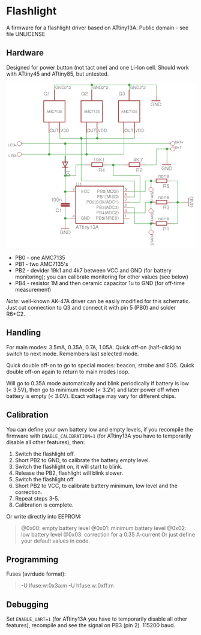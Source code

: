 # Flashlight
A firmware for a flashlight driver based on ATtiny13A.
Public domain - see file UNLICENSE

## Hardware
Designed for power button (not tact one) and one Li-Ion cell. Should work with ATtiny45 and ATtiny85, but untested.

![AK-47A Schematic](docs/AK-47A.png)

- PB0 - one AMC7135
- PB1 - two AMC7135's
- PB2 - devider 19k1 and 4k7 between VCC and GND (for battery monitoring); you can calibrate monitoring for other values (see below)
- PB4 - resistor 1M and then ceramic capacitor 1u to GND (for off-time measurement)

*Note:* well-known AK-47A driver can be easily modified for this schematic. Just cut connection to Q3 and connect it with pin 5 (PB0) and solder R6+C2.

## Handling
For main modes: 3.5mA, 0.35A, 0.7A, 1.05A. Quick off-on (half-click) to switch to next mode. Remembers last selected mode.

Quick double off-on to go to special modes: beacon, strobe and SOS. Quick double off-on again to return to main modes loop.

Will go to 0.35A mode automatically and blink periodically if battery is low (< 3.5V), then go to minimum mode (< 3.2V) and later power off when battery is empty (< 3.0V). Exact voltage may vary for different chips.

## Calibration
You can define your own battery low and empty levels, if you recompile the firmware with `ENABLE_CALIBRATION=1` (for ATtiny13A you have to temporarily disable all other features), then:
1. Switch the flashlight off.
2. Short PB2 to GND, to calibrate the battery empty level.
3. Switch the flashlight on, it will start to blink.
4. Release the PB2, flashlight will blink slower.
5. Switch the flashlight off
6. Short PB2 to VCC, to calibrate battery minimum, low level and the correction.
7. Repeat steps 3-5.
8. Calibration is complete.

Or write directly into EEPROM:
> @0x00: empty battery level
> @0x01: minimum battery level
> @0x02: low battery level
> @0x03: correction for a 0.35 A-current
Or just define your default values in code.

## Programming
Fuses (avrdude format):
> -U lfuse:w:0x3a:m -U hfuse:w:0xff:m

## Debugging
Set `ENABLE_UART=1` (for ATtiny13A you have to temporarily disable all other features), recompile and see the signal on PB3 (pin 2). 115200 baud.